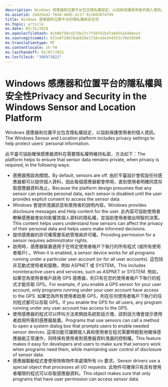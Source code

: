 ```yaml
---
description: Windows 感應器和位置平台包含隱私權設定，以協助保護使用者的個人資訊。
ms.assetid: 24425ed2-7b94-4b05-b117-9118d2074f49
title: Windows 感應器和位置平台的隱私權與安全性
ms.topic: article
ms.date: 05/31/2018
ms.openlocfilehash: 8cb0bf50cd27de1fc7fd4f42bd7a8455a549eea3
ms.sourcegitcommit: 831e8f3db78ab820e1710cede244553c70e50500
ms.translationtype: MT
ms.contentlocale: zh-TW
ms.lasthandoff: 01/07/2021
ms.locfileid: "106973822"
---
```

# <a name="privacy-and-security-in-the-windows-sensor-and-location-platform"></a><span data-ttu-id="67d55-103">Windows 感應器和位置平台的隱私權與安全性</span><span class="sxs-lookup"><span data-stu-id="67d55-103">Privacy and Security in the Windows Sensor and Location Platform</span></span>

<span data-ttu-id="67d55-104">Windows 感應器和位置平台包含隱私權設定，以協助保護使用者的個人資訊。</span><span class="sxs-lookup"><span data-stu-id="67d55-104">The Windows Sensor and Location platform includes privacy settings to help protect users' personal information.</span></span>

<span data-ttu-id="67d55-105">此平臺可協助確保感應器資料在需要隱私權時維持私密，方法如下：</span><span class="sxs-lookup"><span data-stu-id="67d55-105">The platform helps to ensure that sensor data remains private, when privacy is required, in the following ways:</span></span>

-   <span data-ttu-id="67d55-106">感應器預設為關閉。</span><span class="sxs-lookup"><span data-stu-id="67d55-106">By default, sensors are off.</span></span> <span data-ttu-id="67d55-107">由於平臺設計會假設任何感應器都可以提供個人資料，因此每個感應器都會停用，直到使用者明確同意存取感應器資料為止。</span><span class="sxs-lookup"><span data-stu-id="67d55-107">Because the platform design presumes that any sensor can provide personal data, each sensor is disabled until the user provides explicit consent to access the sensor data.</span></span>
-   <span data-ttu-id="67d55-108">Windows 會提供洩漏訊息和使用者的說明內容。</span><span class="sxs-lookup"><span data-stu-id="67d55-108">Windows provides disclosure messages and Help content for the user.</span></span> <span data-ttu-id="67d55-109">此內容可協助使用者瞭解感應器會如何影響其個人資料的隱私權，並協助使用者做出明智的決策。</span><span class="sxs-lookup"><span data-stu-id="67d55-109">This content helps users understand how sensors can affect the privacy of their personal data and helps users make informed decisions.</span></span>
-   <span data-ttu-id="67d55-110">提供感應器的許可權需要系統管理員許可權。</span><span class="sxs-lookup"><span data-stu-id="67d55-110">Providing permission for a sensor requires administrator rights.</span></span>
-   <span data-ttu-id="67d55-111">啟用時，感應器裝置適用于在特定使用者帳戶下執行的所有程式 (或所有使用者帳戶) 。</span><span class="sxs-lookup"><span data-stu-id="67d55-111">When it is enabled, a sensor device works for all programs running under a particular user account (or for all user accounts).</span></span> <span data-ttu-id="67d55-112">這包括非互動式使用者和服務，例如 ASPNET 或 SYSTEM。</span><span class="sxs-lookup"><span data-stu-id="67d55-112">This includes noninteractive users and services, such as ASPNET or SYSTEM.</span></span> <span data-ttu-id="67d55-113">例如，如果您為使用者帳戶啟用 GPS 感應器，則只有在您的使用者帳戶下執行的程式才能存取 GPS。</span><span class="sxs-lookup"><span data-stu-id="67d55-113">For example, if you enable a GPS sensor for your user account, only programs running under your user account have access to the GPS.</span></span> <span data-ttu-id="67d55-114">如果您為所有使用者啟用 GPS，則在任何使用者帳戶下執行的任何程式都可以存取 GPS。</span><span class="sxs-lookup"><span data-stu-id="67d55-114">If you enable the GPS for all users, any program running under any user account has access to the GPS.</span></span>
-   <span data-ttu-id="67d55-115">使用感應器的程式可以呼叫方法來開啟系統對話方塊，該對話方塊會提示使用者啟用所需的感應器裝置。</span><span class="sxs-lookup"><span data-stu-id="67d55-115">Programs that use sensors can call a method to open a system dialog box that prompts users to enable needed sensor devices.</span></span> <span data-ttu-id="67d55-116">這項功能可讓開發人員和使用者在程式需要時輕鬆地確保感應器能正常運作，同時保有使用者對感應器資料洩漏的控制權。</span><span class="sxs-lookup"><span data-stu-id="67d55-116">This feature makes it easy for developers and users to make sure that sensors work when programs need them, while maintaining user control of disclosure of sensor data.</span></span>
-   <span data-ttu-id="67d55-117">感應器驅動程式會使用特殊物件來處理所有 i/o 要求。</span><span class="sxs-lookup"><span data-stu-id="67d55-117">Sensor drivers use a special object that processes all I/O requests.</span></span> <span data-ttu-id="67d55-118">此物件可確保只有具有使用者權限的程式可以存取感應器資料。</span><span class="sxs-lookup"><span data-stu-id="67d55-118">This object makes sure that only programs that have user permission can access sensor data.</span></span>

 

 



